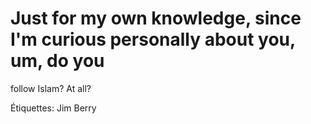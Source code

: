 # Just for my own knowledge, since I'm curious personally about you, um, do you
follow Islam? At all?

Étiquettes: Jim Berry